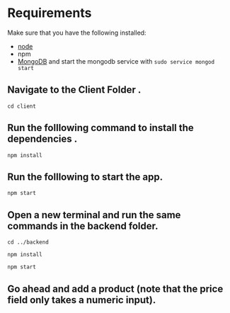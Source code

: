 # Requirements
Make sure that you have the following installed:
- [node](https://www.digitalocean.com/community/tutorials/how-to-install-node-js-on-ubuntu-18-04) 
- npm 
- [MongoDB](https://docs.mongodb.com/manual/tutorial/install-mongodb-on-ubuntu/) and start the mongodb service with `sudo service mongod start`

## Navigate to the Client Folder .
 `cd client`

## Run the folllowing command to install the dependencies .
 `npm install`

## Run the folllowing to start the app.
 `npm start`

## Open a new terminal and run the same commands in the backend folder.
 `cd ../backend`

 `npm install`

 `npm start`

 ## Go ahead and add a product (note that the price field only takes a numeric input).
